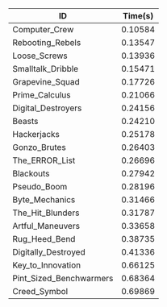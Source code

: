 |ID|Time(s)|
|-|-|
|Computer_Crew|0.10584|
|Rebooting_Rebels|0.13547|
|Loose_Screws|0.13936|
|Smalltalk_Dribble|0.15471|
|Grapevine_Squad|0.17726|
|Prime_Calculus|0.21066|
|Digital_Destroyers|0.24156|
|Beasts|0.24210|
|Hackerjacks|0.25178|
|Gonzo_Brutes|0.26403|
|The_ERROR_List|0.26696|
|Blackouts|0.27942|
|Pseudo_Boom|0.28196|
|Byte_Mechanics|0.31466|
|The_Hit_Blunders|0.31787|
|Artful_Maneuvers|0.33658|
|Rug_Heed_Bend|0.38735|
|Digitally_Destroyed|0.41336|
|Key_to_Innovation|0.66125|
|Pint_Sized_Benchwarmers|0.68364|
|Creed_Symbol|0.69869|
